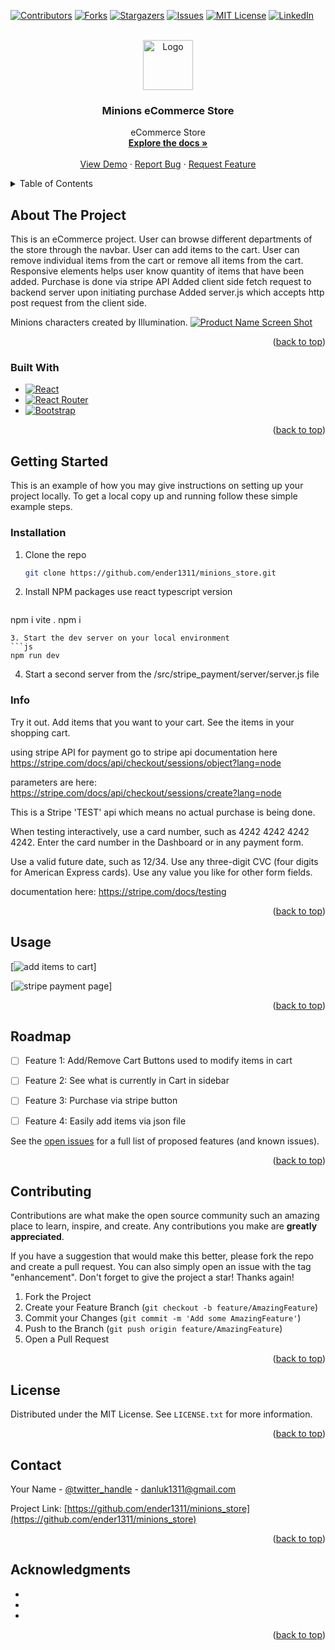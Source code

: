 <!-- Improved compatibility of back to top link: See: https://github.com/othneildrew/Best-README-Template/pull/73 -->
<a name="readme-top"></a>
<!--
*** Thanks for checking out the Best-README-Template. If you have a suggestion
*** that would make this better, please fork the repo and create a pull request
*** or simply open an issue with the tag "enhancement".
*** Don't forget to give the project a star!
*** Thanks again! Now go create something AMAZING! :D
-->



<!-- PROJECT SHIELDS -->
<!--
*** I'm using markdown "reference style" links for readability.
*** Reference links are enclosed in brackets [ ] instead of parentheses ( ).
*** See the bottom of this document for the declaration of the reference variables
*** for contributors-url, forks-url, etc. This is an optional, concise syntax you may use.
*** https://www.markdownguide.org/basic-syntax/#reference-style-links
-->
[![Contributors][contributors-shield]][contributors-url]
[![Forks][forks-shield]][forks-url]
[![Stargazers][stars-shield]][stars-url]
[![Issues][issues-shield]][issues-url]
[![MIT License][license-shield]][license-url]
[![LinkedIn][linkedin-shield]][linkedin-url]



<!-- PROJECT LOGO -->
<br />
<div align="center">
  <a href="https://ender1311.github.io/minions_store/dist/">
    <img src="https://ender1311.github.io/imgs/minions/Bob.jpg" alt="Logo" width="80" height="80">
  </a>

<h3 align="center">Minions eCommerce Store</h3>

  <p align="center">
    eCommerce Store
    <br />
    <a href="https://github.com/ender1311/minions_store"><strong>Explore the docs »</strong></a>
    <br />
    <br />
    <a href="https://github.com/ender1311/minions_store">View Demo</a>
    ·
    <a href="https://github.com/ender1311/minions_store/issues">Report Bug</a>
    ·
    <a href="https://github.com/ender1311/minions_store/issues">Request Feature</a>
  </p>
</div>



<!-- TABLE OF CONTENTS -->
<details>
  <summary>Table of Contents</summary>
  <ol>
    <li>
      <a href="#about-the-project">About The Project</a>
      <ul>
        <li><a href="#built-with">Built With</a></li>
      </ul>
    </li>
    <li>
      <a href="#getting-started">Getting Started</a>
      <ul>
        <li><a href="#prerequisites">Prerequisites</a></li>
        <li><a href="#installation">Installation</a></li>
      </ul>
    </li>
    <li><a href="#usage">Usage</a></li>
    <li><a href="#roadmap">Roadmap</a></li>
    <li><a href="#contributing">Contributing</a></li>
    <li><a href="#license">License</a></li>
    <li><a href="#contact">Contact</a></li>
    <li><a href="#acknowledgments">Acknowledgments</a></li>
  </ol>
</details>



<!-- ABOUT THE PROJECT -->
## About The Project
This is an eCommerce project. 
User can browse different departments of the store through the navbar. 
User can add items to the cart. User can remove individual items from the cart or remove all items from the cart. 
Responsive elements helps user know quantity of items that have been added.
Purchase is done via stripe API
Added client side fetch request to backend server upon initiating purchase
Added server.js which accepts http post request from the client side.

Minions characters created by Illumination. 
[![Product Name Screen Shot][product-screenshot]](https://ender1311.github.io/minions_store/dist/)


<p align="right">(<a href="#readme-top">back to top</a>)</p>



### Built With

* [![React][React.js]][React-url]
* [![React Router][React-router]][React-router-url]
* [![Bootstrap][Bootstrap.com]][Bootstrap-url]


<p align="right">(<a href="#readme-top">back to top</a>)</p>



<!-- GETTING STARTED -->
## Getting Started

This is an example of how you may give instructions on setting up your project locally.
To get a local copy up and running follow these simple example steps.


### Installation


1. Clone the repo
   ```sh
   git clone https://github.com/ender1311/minions_store.git
   ```
2. Install NPM packages
   use react typescript version
   ```sh
  npm i vite .
  npm i
   ```
3. Start the dev server on your local environment
   ```js
   npm run dev
   ```

4. Start a second server from the /src/stripe_payment/server/server.js file


### Info
Try it out. Add items that you want to your cart.
See the items in your shopping cart. 

using stripe API for payment
go to stripe api documentation here
https://stripe.com/docs/api/checkout/sessions/object?lang=node


parameters are here:
https://stripe.com/docs/api/checkout/sessions/create?lang=node

This is a Stripe 'TEST' api which means no actual purchase is being done. 

When testing interactively, use a card number, such as 4242 4242 4242 4242. Enter the card number in the Dashboard or in any payment form.

Use a valid future date, such as 12/34.
Use any three-digit CVC (four digits for American Express cards).
Use any value you like for other form fields.

documentation here:
https://stripe.com/docs/testing


<p align="right">(<a href="#readme-top">back to top</a>)</p>



<!-- USAGE EXAMPLES -->
## Usage


[![add items to cart][product-demo]]

[![stripe payment page][payment-screenshot]]


<p align="right">(<a href="#readme-top">back to top</a>)</p>



<!-- ROADMAP -->
## Roadmap

- [ ] Feature 1: Add/Remove Cart Buttons used to modify items in cart
- [ ] Feature 2: See what is currently in Cart in sidebar
- [ ] Feature 3: Purchase via stripe button
- [ ] Feature 4: Easily add items via json file


See the [open issues](https://github.com/ender1311/minions_store/issues) for a full list of proposed features (and known issues).

<p align="right">(<a href="#readme-top">back to top</a>)</p>



<!-- CONTRIBUTING -->
## Contributing

Contributions are what make the open source community such an amazing place to learn, inspire, and create. Any contributions you make are **greatly appreciated**.

If you have a suggestion that would make this better, please fork the repo and create a pull request. You can also simply open an issue with the tag "enhancement".
Don't forget to give the project a star! Thanks again!

1. Fork the Project
2. Create your Feature Branch (`git checkout -b feature/AmazingFeature`)
3. Commit your Changes (`git commit -m 'Add some AmazingFeature'`)
4. Push to the Branch (`git push origin feature/AmazingFeature`)
5. Open a Pull Request

<p align="right">(<a href="#readme-top">back to top</a>)</p>



<!-- LICENSE -->
## License

Distributed under the MIT License. See `LICENSE.txt` for more information.

<p align="right">(<a href="#readme-top">back to top</a>)</p>



<!-- CONTACT -->
## Contact

Your Name - [@twitter_handle](https://twitter.com/twitter_handle) - danluk1311@gmail.com

Project Link: [https://github.com/ender1311/minions_store](https://github.com/ender1311/minions_store)

<p align="right">(<a href="#readme-top">back to top</a>)</p>



<!-- ACKNOWLEDGMENTS -->
## Acknowledgments

* []()
* []()
* []()

<p align="right">(<a href="#readme-top">back to top</a>)</p>



<!-- MARKDOWN LINKS & IMAGES -->
<!-- https://www.markdownguide.org/basic-syntax/#reference-style-links -->
[contributors-shield]: https://img.shields.io/github/contributors/ender1311/minions_store.svg?style=for-the-badge
[contributors-url]: https://github.com/ender1311/minions_store/graphs/contributors
[forks-shield]: https://img.shields.io/github/forks/ender1311/minions_store.svg?style=for-the-badge
[forks-url]: https://github.com/ender1311/minions_store/network/members
[stars-shield]: https://img.shields.io/github/stars/ender1311/minions_store.svg?style=for-the-badge
[stars-url]: https://github.com/ender1311/minions_store/stargazers
[issues-shield]: https://img.shields.io/github/issues/ender1311/minions_store.svg?style=for-the-badge
[issues-url]: https://github.com/ender1311/minions_store/issues
[license-shield]: https://img.shields.io/github/license/ender1311/minions_store.svg?style=for-the-badge
[license-url]: https://github.com/ender1311/minions_store/blob/master/LICENSE.txt
[linkedin-shield]: https://img.shields.io/badge/-LinkedIn-black.svg?style=for-the-badge&logo=linkedin&colorB=555
[linkedin-url]: https://linkedin.com/in/danluk1311
[product-screenshot]: https://ender1311.github.io/coding_central/imgs/ecommerce_demo.png
[payment-screenshot]: https://ender1311.github.io/coding_central/imgs/stripe_payment.png
[product-demo]:https://ender1311.github.io/coding_central/imgs/eCommerce_demo2.gif
[Next.js]: https://img.shields.io/badge/next.js-000000?style=for-the-badge&logo=nextdotjs&logoColor=white
[Next-url]: https://nextjs.org/
[React.js]: https://img.shields.io/badge/React-20232A?style=for-the-badge&logo=react&logoColor=61DAFB
[React-url]: https://reactjs.org/
[React-router]: https://img.shields.io/badge/-React%20Router-CA4245?logo=react-router
[React-router-url]: https://reactrouter.com/en/main
[Vue.js]: https://img.shields.io/badge/Vue.js-35495E?style=for-the-badge&logo=vuedotjs&logoColor=4FC08D
[Vue-url]: https://vuejs.org/
[Angular.io]: https://img.shields.io/badge/Angular-DD0031?style=for-the-badge&logo=angular&logoColor=white
[Angular-url]: https://angular.io/
[Svelte.dev]: https://img.shields.io/badge/Svelte-4A4A55?style=for-the-badge&logo=svelte&logoColor=FF3E00
[Svelte-url]: https://svelte.dev/
[Laravel.com]: https://img.shields.io/badge/Laravel-FF2D20?style=for-the-badge&logo=laravel&logoColor=white
[Laravel-url]: https://laravel.com
[Bootstrap.com]: https://img.shields.io/badge/Bootstrap-563D7C?style=for-the-badge&logo=bootstrap&logoColor=white
[Bootstrap-url]: https://getbootstrap.com
[JQuery.com]: https://img.shields.io/badge/jQuery-0769AD?style=for-the-badge&logo=jquery&logoColor=white
[JQuery-url]: https://jquery.com 
